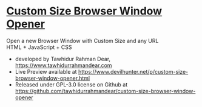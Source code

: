 # [Custom Size Browser Window Opener](https://www.devilhunter.net/p/custom-size-browser-window-opener.html) <br>
Open a new Browser Window with Custom Size and any URL <br>
HTML + JavaScript + CSS <br>
* developed by Tawhidur Rahman Dear, https://www.tawhidurrahmandear.com <br>
* Live Preview available at https://www.devilhunter.net/p/custom-size-browser-window-opener.html <br>
* Released under GPL-3.0 license on Github at https://github.com/tawhidurrahmandear/custom-size-browser-window-opener 
